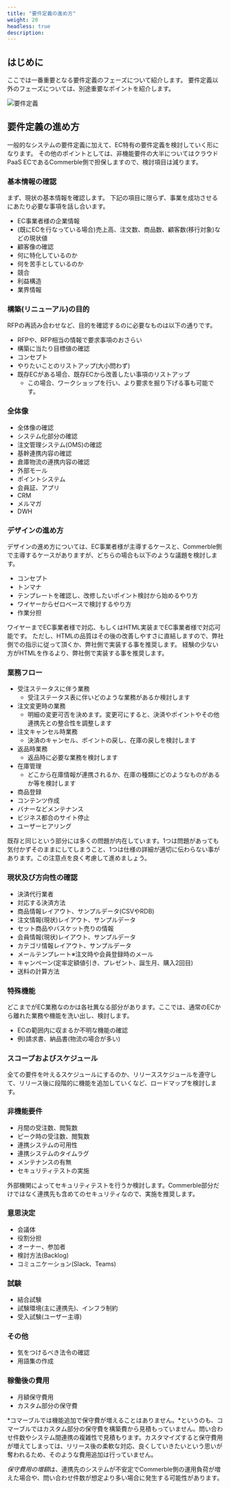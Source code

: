 ```yaml
---
title: "要件定義の進め方"
weight: 20
headless: true
description: 
---
```


## はじめに

ここでは一番重要となる要件定義のフェーズについて紹介します。
要件定義以外のフェーズについては、別途重要なポイントを紹介します。

![要件定義](../requirement-definition.jpeg)

## 要件定義の進め方

一般的なシステムの要件定義に加えて、EC特有の要件定義を検討していく形になります。
その他のポイントとしては、非機能要件の大半についてはクラウドPaaS ECであるCommerble側で担保しますので、検討項目は減ります。

### 基本情報の確認

まず、現状の基本情報を確認します。
下記の項目に限らず、事業を成功させるにあたり必要な事項を話し合います。

- EC事業者様の企業情報
- (既にECを行なっている場合)売上高、注文数、商品数、顧客数(移行対象)などの現状値
- 顧客像の確認
- 何に特化しているのか
- 何を苦手としているのか
- 競合
- 利益構造
- 業界情報

### 構築(リニューアル)の目的

RFPの再読み合わせなど、目的を確認するのに必要なものは以下の通りです。

- RFPや、RFP相当の情報で要求事項のおさらい
- 構築に当たり目標値の確認
- コンセプト
- やりたいことのリストアップ(大小問わず)
- 既存ECがある場合、既存ECから改善したい事項のリストアップ
    + この場合、ワークショップを行い、より要求を掘り下げる事も可能です。

### 全体像

- 全体像の確認
- システム化部分の確認
- 注文管理システム(OMS)の確認
- 基幹連携内容の確認
- 倉庫物流の連携内容の確認
- 外部モール
- ポイントシステム
- 会員証、アプリ
- CRM
- メルマガ
- DWH

### デザインの進め方

デザインの進め方については、EC事業者様が主導するケースと、Commerble側で主導するケースがありますが、どちらの場合も以下のような議題を検討します。

- コンセプト
- トンマナ
- テンプレートを確認し、改修したいポイント検討から始めるやり方
- ワイヤーからゼロベースで検討するやり方
- 作業分担

ワイヤーまでEC事業者様で対応、もしくはHTML実装までEC事業者様で対応可能です。
ただし、HTMLの品質はその後の改善しやすさに直結しますので、弊社側での指示に従って頂くか、弊社側で実装する事を推奨します。
経験の少ない方がHTMLを作るより、弊社側で実装する事を推奨します。

### 業務フロー

- 受注ステータスに伴う業務
    + 受注ステータス表に伴いどのような業務があるか検討します
- 注文変更時の業務
    + 明細の変更可否を決めます。変更可にすると、決済やポイントやその他連携先との整合性を調整します
- 注文キャンセル時業務
    + 決済のキャンセル、ポイントの戻し、在庫の戻しを検討します
- 返品時業務
    + 返品時に必要な業務を検討します
- 在庫管理
    + どこから在庫情報が連携されるか、在庫の種類にどのようなものがあるか等を検討します
- 商品登録
- コンテンツ作成
- バナーなどメンテナンス
- ビジネス都合のサイト停止
- ユーザーヒアリング

既存と同じという部分には多くの問題が内在しています。1つは問題があっても気付かずそのままにしてしまうこと、1つは仕様の詳細が適切に伝わらない事があります。この注意点を良く考慮して進めましょう。

### 現状及び方向性の確認

- 決済代行業者
- 対応する決済方法
- 商品情報レイアウト、サンプルデータ(CSVやRDB)
- 注文情報(現状)レイアウト、サンプルデータ
- セット商品やバスケット売りの情報
- 会員情報(現状)レイアウト、サンプルデータ
- カテゴリ情報レイアウト、サンプルデータ
- メールテンプレート※注文時や会員登録時のメール
- キャンペーン(定率定額値引き、プレゼント、誕生月、購入2回目)
- 送料の計算方法

### 特殊機能

どこまでがEC業務なのかは各社異なる部分があります。ここでは、通常のECから離れた業務や機能を洗い出し、検討します。

- ECの範囲内に収まるか不明な機能の確認
- 例)請求書、納品書(物流の場合が多い)

### スコープおよびスケジュール

全ての要件を叶えるスケジュールにするのか、リリーススケジュールを遵守して、リリース後に段階的に機能を追加していくなど、ロードマップを検討します。

### 非機能要件

- 月間の受注数、閲覧数
- ピーク時の受注数、閲覧数
- 連携システムの可用性
- 連携システムのタイムラグ
- メンテナンスの有無
- セキュリティテストの実施

外部機関によってセキュリティテストを行うか検討します。Commerble部分だけではなく連携先も含めてのセキュリティなので、実施を推奨します。

### 意思決定

- 会議体
- 役割分担
- オーナー、参加者
- 検討方法(Backlog)
- コミュニケーション(Slack、Teams)

### 試験

- 結合試験
- 試験環境(主に連携先)、インフラ制約
- 受入試験(ユーザー主導)

### その他

- 気をつけるべき法令の確認
- 用語集の作成

### 稼働後の費用

- 月額保守費用
- カスタム部分の保守費

*コマーブルでは機能追加で保守費が増えることはありません。*というのも、コマーブルではカスタム部分の保守費を構築費から見積もっていません。問い合わせ件数やシステム間連携の複雑性で見積もります。カスタマイズすると保守費用が増えてしまっては、リリース後の柔軟な対応、良くしていきたいという思いが奪われるため、そのような費用追加は行っていません。

*保守費用の増額*は、連携先のシステムが不安定でCommerble側の運用負荷が増えた場合や、問い合わせ件数が想定より多い場合に発生する可能性があります。
